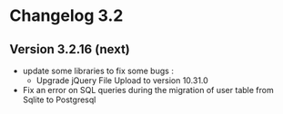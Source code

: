 Changelog 3.2
=============

Version 3.2.16 (next)
---------------------

- update some libraries to fix some bugs :
    - Upgrade jQuery File Upload to version 10.31.0
- Fix an error on SQL queries during the migration of user table from Sqlite to Postgresql

